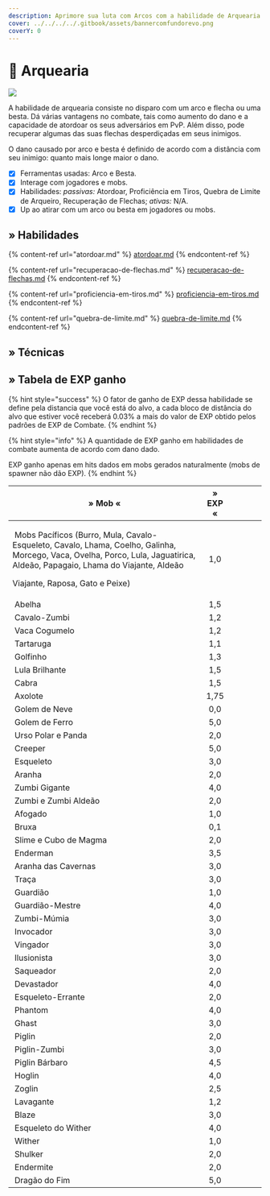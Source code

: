 ```yaml
---
description: Aprimore sua luta com Arcos com a habilidade de Arquearia!
cover: ../../../../.gitbook/assets/bannercomfundorevo.png
coverY: 0
---
```


# 🏹 Arquearia

![](../../../../.gitbook/assets/ArcherySkill.webp)

A habilidade de arquearia consiste no disparo com um arco e flecha ou uma besta. Dá várias vantagens no combate, tais como aumento do dano e a capacidade de atordoar os seus adversários em PvP. Além disso, pode recuperar algumas das suas flechas desperdiçadas em seus inimigos.

O dano causado por arco e besta é definido de acordo com a distância com seu inimigo: quanto mais longe maior o dano.

* [x] Ferramentas usadas: <img src="../../../../.gitbook/assets/8483-minecraftbow.png" alt="" data-size="line">Arco e <img src="../../../../.gitbook/assets/Crossbow_Pull_1.webp" alt="" data-size="line">Besta.
* [x] Interage com jogadores e mobs.
* [x] Habilidades: _passivas:_ Atordoar, Proficiência em Tiros, Quebra de Limite de Arqueiro, Recuperação de Flechas; _ativas:_ N/A.
* [x] Up ao atirar com um arco ou besta em jogadores ou mobs.

## » Habilidades

{% content-ref url="atordoar.md" %}
[atordoar.md](atordoar.md)
{% endcontent-ref %}

{% content-ref url="recuperacao-de-flechas.md" %}
[recuperacao-de-flechas.md](recuperacao-de-flechas.md)
{% endcontent-ref %}

{% content-ref url="proficiencia-em-tiros.md" %}
[proficiencia-em-tiros.md](proficiencia-em-tiros.md)
{% endcontent-ref %}

{% content-ref url="quebra-de-limite.md" %}
[quebra-de-limite.md](quebra-de-limite.md)
{% endcontent-ref %}

## » Técnicas

## » Tabela de EXP ganho

{% hint style="success" %}
O fator de ganho de EXP dessa habilidade se define pela distancia que você está do alvo, a cada bloco de distância do alvo que estiver você receberá 0.03% a mais do valor de EXP obtido pelos padrões de EXP de Combate.
{% endhint %}

{% hint style="info" %}
A quantidade de EXP ganho em habilidades de combate aumenta de acordo com dano dado.

EXP ganho apenas em hits dados em mobs gerados naturalmente (mobs de spawner não dão EXP).
{% endhint %}

| » Mob «                                                                                                                                                                                                                                                                                            | » EXP « |   |   |   |   |
| -------------------------------------------------------------------------------------------------------------------------------------------------------------------------------------------------------------------------------------------------------------------------------------------------- | :-----: | - | - | - | - |
| <p><img src="../../../../.gitbook/assets/Pig.webp" alt="" data-size="line"> Mobs Pacíficos (Burro, Mula, Cavalo-Esqueleto, Cavalo, Lhama, Coelho, Galinha, Morcego, Vaca, Ovelha, Porco, Lula, Jaguatirica, Aldeão, Papagaio, Lhama do Viajante, Aldeão </p><p>Viajante, Raposa, Gato e Peixe)</p> |   1,0   |   |   |   |   |
| <img src="../../../../.gitbook/assets/Bee_types.webp" alt="" data-size="line"> Abelha                                                                                                                                                                                                              |   1,5   |   |   |   |   |
| <img src="../../../../.gitbook/assets/Zombie_Horse.webp" alt="" data-size="line"> Cavalo-Zumbi                                                                                                                                                                                                     |   1,2   |   |   |   |   |
| <img src="../../../../.gitbook/assets/Red_Mooshroom_JE4.webp" alt="" data-size="line"> Vaca Cogumelo                                                                                                                                                                                               |   1,2   |   |   |   |   |
| <img src="../../../../.gitbook/assets/Turtle.webp" alt="" data-size="line"> Tartaruga                                                                                                                                                                                                              |   1,1   |   |   |   |   |
| <img src="../../../../.gitbook/assets/Dolphin.webp" alt="" data-size="line"> Golfinho                                                                                                                                                                                                              |   1,3   |   |   |   |   |
| <img src="../../../../.gitbook/assets/Glow_Squid_JE1.webp" alt="" data-size="line"> Lula Brilhante                                                                                                                                                                                                 |   1,5   |   |   |   |   |
| <img src="../../../../.gitbook/assets/Goat_JE1_BE1.webp" alt="" data-size="line"> Cabra                                                                                                                                                                                                            |   1,5   |   |   |   |   |
| <img src="../../../../.gitbook/assets/Lucy_Axolotl_JE2.webp" alt="" data-size="line"> Axolote                                                                                                                                                                                                      |   1,75  |   |   |   |   |
| <img src="../../../../.gitbook/assets/150px-Snow_Golem.webp" alt="" data-size="line"> Golem de Neve                                                                                                                                                                                                |   0,0   |   |   |   |   |
| <img src="../../../../.gitbook/assets/Iron_Golem_JE2_BE2.webp" alt="" data-size="line"> Golem de Ferro                                                                                                                                                                                             |   5,0   |   |   |   |   |
| <img src="../../../../.gitbook/assets/Polar_Bear.webp" alt="" data-size="line"> Urso Polar e Panda                                                                                                                                                                                                 |   2,0   |   |   |   |   |
| <img src="../../../../.gitbook/assets/Creeper.webp" alt="" data-size="line"> Creeper                                                                                                                                                                                                               |   5,0   |   |   |   |   |
| <img src="../../../../.gitbook/assets/Lefthandedskeleton.webp" alt="" data-size="line"> Esqueleto                                                                                                                                                                                                  |   3,0   |   |   |   |   |
| <img src="../../../../.gitbook/assets/Spider_JE4_BE3.webp" alt="" data-size="line"> Aranha                                                                                                                                                                                                         |   2,0   |   |   |   |   |
| <img src="../../../../.gitbook/assets/Zombie.webp" alt="" data-size="line"> Zumbi Gigante                                                                                                                                                                                                          |   4,0   |   |   |   |   |
| <img src="../../../../.gitbook/assets/Zombie.webp" alt="" data-size="line"> Zumbi e Zumbi Aldeão                                                                                                                                                                                                   |   2,0   |   |   |   |   |
| <img src="../../../../.gitbook/assets/Drowned_Throwing_Trident_Revision_1.webp" alt="" data-size="line"> Afogado                                                                                                                                                                                   |   1,0   |   |   |   |   |
| <img src="../../../../.gitbook/assets/Witch_BE.webp" alt="" data-size="line"> Bruxa                                                                                                                                                                                                                |   0,1   |   |   |   |   |
| <img src="../../../../.gitbook/assets/Slime_JE3_BE2.webp" alt="" data-size="line"> Slime e Cubo de Magma                                                                                                                                                                                           |   2,0   |   |   |   |   |
| <img src="../../../../.gitbook/assets/Enderman_BE.webp" alt="" data-size="line"> Enderman                                                                                                                                                                                                          |   3,5   |   |   |   |   |
| <img src="../../../../.gitbook/assets/Cave_Spider.webp" alt="" data-size="line"> Aranha das Cavernas                                                                                                                                                                                               |   3,0   |   |   |   |   |
| <img src="../../../../.gitbook/assets/Silverfish_JE1_BE1.webp" alt="" data-size="line"> Traça                                                                                                                                                                                                      |   3,0   |   |   |   |   |
| <img src="../../../../.gitbook/assets/Guardian.webp" alt="" data-size="line"> Guardião                                                                                                                                                                                                             |   1,0   |   |   |   |   |
| <img src="../../../../.gitbook/assets/Elder_Guardian.webp" alt="" data-size="line"> Guardião-Mestre                                                                                                                                                                                                |   4,0   |   |   |   |   |
| <img src="../../../../.gitbook/assets/Husk_Targeting.webp" alt="" data-size="line"> Zumbi-Múmia                                                                                                                                                                                                    |   3,0   |   |   |   |   |
| <img src="../../../../.gitbook/assets/Evoker_attacking.webp" alt="" data-size="line"> Invocador                                                                                                                                                                                                    |   3,0   |   |   |   |   |
| <img src="../../../../.gitbook/assets/Vindicator_Attacking_%281%29.webp" alt="" data-size="line"> Vingador                                                                                                                                                                                         |   3,0   |   |   |   |   |
| <img src="../../../../.gitbook/assets/Illusioner.webp" alt="" data-size="line"> Ilusionista                                                                                                                                                                                                        |   3,0   |   |   |   |   |
| <img src="../../../../.gitbook/assets/Saqueador.webp" alt="" data-size="line"> Saqueador                                                                                                                                                                                                           |   2,0   |   |   |   |   |
| <img src="../../../../.gitbook/assets/Ravager_JE1.webp" alt="" data-size="line"> Devastador                                                                                                                                                                                                        |   4,0   |   |   |   |   |
| <img src="../../../../.gitbook/assets/Stray_JE2_BE4.webp" alt="" data-size="line"> Esqueleto-Errante                                                                                                                                                                                               |   2,0   |   |   |   |   |
| <img src="../../../../.gitbook/assets/Phantom.webp" alt="" data-size="line"> Phantom                                                                                                                                                                                                               |   4,0   |   |   |   |   |
| <img src="../../../../.gitbook/assets/Ghast_shooting_JE2_BE2.webp" alt="" data-size="line"> Ghast                                                                                                                                                                                                  |   3,0   |   |   |   |   |
| <img src="../../../../.gitbook/assets/Piglin_targeting_BE2.webp" alt="" data-size="line"> Piglin                                                                                                                                                                                                   |   2,0   |   |   |   |   |
| <img src="../../../../.gitbook/assets/Zombified_Piglin_JE9.webp" alt="" data-size="line"> Piglin-Zumbi                                                                                                                                                                                             |   3,0   |   |   |   |   |
| <img src="../../../../.gitbook/assets/Piglin_Brute.webp" alt="" data-size="line"> Piglin Bárbaro                                                                                                                                                                                                   |   4,5   |   |   |   |   |
| <img src="../../../../.gitbook/assets/Hoglin_JE2.webp" alt="" data-size="line"> Hoglin                                                                                                                                                                                                             |   4,0   |   |   |   |   |
| <img src="../../../../.gitbook/assets/Zoglin.webp" alt="" data-size="line"> Zoglin                                                                                                                                                                                                                 |   2,5   |   |   |   |   |
| <img src="../../../../.gitbook/assets/Strider_JE2_BE2.webp" alt="" data-size="line"> Lavagante                                                                                                                                                                                                     |   1,2   |   |   |   |   |
| <img src="../../../../.gitbook/assets/Blaze.webp" alt="" data-size="line"> Blaze                                                                                                                                                                                                                   |   3,0   |   |   |   |   |
| <img src="../../../../.gitbook/assets/Wither_Skeleton.webp" alt="" data-size="line"> Esqueleto do Wither                                                                                                                                                                                           |   4,0   |   |   |   |   |
| <img src="../../../../.gitbook/assets/Wither_JE2_BE2.webp" alt="" data-size="line"> Wither                                                                                                                                                                                                         |   1,0   |   |   |   |   |
| <img src="../../../../.gitbook/assets/Shulker.webp" alt="" data-size="line"> Shulker                                                                                                                                                                                                               |   2,0   |   |   |   |   |
| <img src="../../../../.gitbook/assets/Endermite.webp" alt="" data-size="line"> Endermite                                                                                                                                                                                                           |   2,0   |   |   |   |   |
| <img src="../../../../.gitbook/assets/Ender_Dragon.webp" alt="" data-size="line"> Dragão do Fim                                                                                                                                                                                                    |   5,0   |   |   |   |   |

